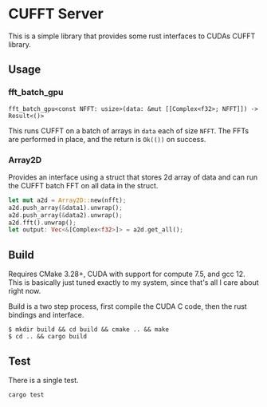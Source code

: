 CUFFT Server
============

This is a simple library that provides some rust interfaces to CUDAs CUFFT
library.

Usage
-----

### fft_batch_gpu

`fft_batch_gpu<const NFFT: usize>(data: &mut [[Complex<f32>; NFFT]]) -> Result<()>`

This runs CUFFT on a batch of arrays in `data` each of size `NFFT`. The FFTs
are performed in place, and the return is `Ok(())` on success.

### Array2D

Provides an interface using a struct that stores 2d array of data and can run
the CUFFT batch FFT on all data in the struct.

```rust
let mut a2d = Array2D::new(nfft);
a2d.push_array(&data1).unwrap();
a2d.push_array(&data2).unwrap();
a2d.fft().unwrap();
let output: Vec<&[Complex<f32>]> = a2d.get_all();
```

Build
-----

Requires CMake 3.28+, CUDA with support for compute 7.5, and gcc 12. This is
basically just tuned exactly to my system, since that's all I care about right
now.

Build is a two step process, first compile the CUDA C code, then the rust
bindings and interface.

```
$ mkdir build && cd build && cmake .. && make
$ cd .. && cargo build
```

Test
----

There is a single test.

```
cargo test
```
